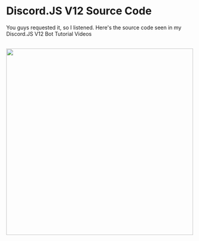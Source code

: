 # Discord.JS V12 Source Code
You guys requested it, so I listened. Here's the source code seen in my Discord.JS V12 Bot Tutorial Videos


<br>
<img height="500" src="https://cdn.discordapp.com/attachments/711326145106149456/711326259052806164/Bot_Tutorials_Logo.PNG"
<br>
